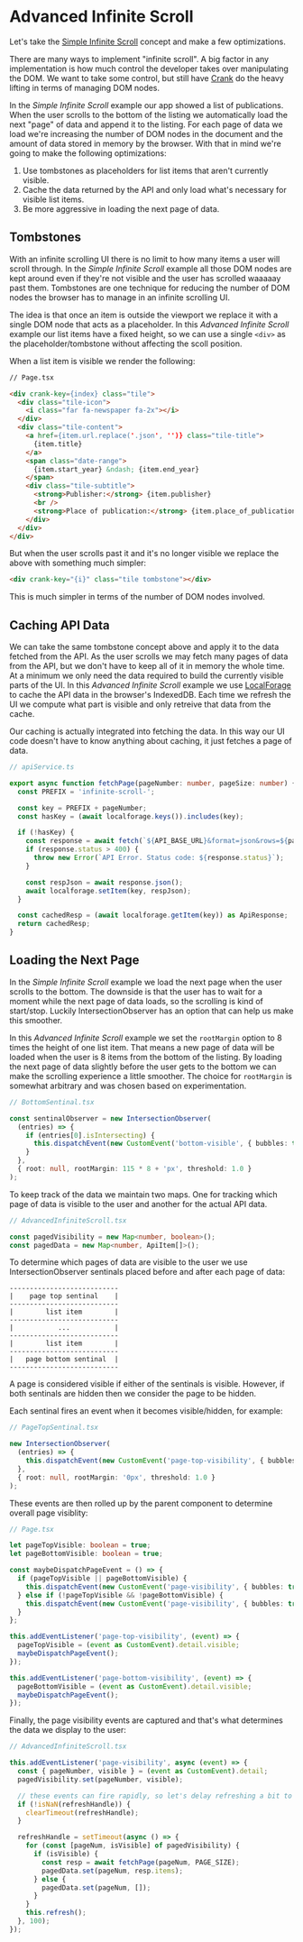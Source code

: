 # Advanced Infinite Scroll

Let's take the [Simple Infinite Scroll](https://github.com/waynebaylor/crank-examples/tree/main/simple-infinite-scroll) concept and make a few optimizations.

There are many ways to implement "infinite scroll". A big factor in any implementation is how much control the developer takes over manipulating the DOM. We want to take some control, but still have [Crank](https://crank.js.org/) do the heavy lifting in terms of managing DOM nodes.

In the _Simple Infinite Scroll_ example our app showed a list of publications. When the user scrolls to the bottom of the listing we automatically load the next "page" of data and append it to the listing. For each page of data we load we're increasing the number of DOM nodes in the document and the amount of data stored in memory by the browser. With that in mind we're going to make the following optimizations:

1. Use tombstones as placeholders for list items that aren't currently visible.
1. Cache the data returned by the API and only load what's necessary for visible list items.
1. Be more aggressive in loading the next page of data.

## Tombstones

With an infinite scrolling UI there is no limit to how many items a user will scroll through. In the _Simple Infinite Scroll_ example all those DOM nodes are kept around even if they're not visible and the user has scrolled waaaaay past them. Tombstones are one technique for reducing the number of DOM nodes the browser has to manage in an infinite scrolling UI.

The idea is that once an item is outside the viewport we replace it with a single DOM node that acts as a placeholder. In this _Advanced Infinite Scroll_ example our list items have a fixed height, so we can use a single `<div>` as the placeholder/tombstone without affecting the scoll position.

When a list item is visible we render the following:

```html
// Page.tsx

<div crank-key={index} class="tile">
  <div class="tile-icon">
    <i class="far fa-newspaper fa-2x"></i>
  </div>
  <div class="tile-content">
    <a href={item.url.replace('.json', '')} class="tile-title">
      {item.title}
    </a>
    <span class="date-range">
      {item.start_year} &ndash; {item.end_year}
    </span>
    <div class="tile-subtitle">
      <strong>Publisher:</strong> {item.publisher}
      <br />
      <strong>Place of publication:</strong> {item.place_of_publication}
    </div>
  </div>
</div>
```

But when the user scrolls past it and it's no longer visible we replace the above with something much simpler:

```html
<div crank-key="{i}" class="tile tombstone"></div>
```

This is much simpler in terms of the number of DOM nodes involved.

## Caching API Data

We can take the same tombstone concept above and apply it to the data fetched from the API. As the user scrolls we may fetch many pages of data from the API, but we don't have to keep all of it in memory the whole time. At a minimum we only need the data required to build the currently visible parts of the UI. In this _Advanced Infinite Scroll_ example we use [LocalForage](https://localforage.github.io/localForage/) to cache the API data in the browser's IndexedDB. Each time we refresh the UI we compute what part is visible and only retreive that data from the cache.

Our caching is actually integrated into fetching the data. In this way our UI code doesn't have to know anything about caching, it just fetches a page of data.

```typescript
// apiService.ts

export async function fetchPage(pageNumber: number, pageSize: number) {
  const PREFIX = 'infinite-scroll-';

  const key = PREFIX + pageNumber;
  const hasKey = (await localforage.keys()).includes(key);

  if (!hasKey) {
    const response = await fetch(`${API_BASE_URL}&format=json&rows=${pageSize}&page=${pageNumber}`);
    if (response.status > 400) {
      throw new Error(`API Error. Status code: ${response.status}`);
    }

    const respJson = await response.json();
    await localforage.setItem(key, respJson);
  }

  const cachedResp = (await localforage.getItem(key)) as ApiResponse;
  return cachedResp;
}
```

## Loading the Next Page

In the _Simple Infinite Scroll_ example we load the next page when the user scrolls to the bottom. The downside is that the user has to wait for a moment while the next page of data loads, so the scrolling is kind of start/stop. Luckily IntersectionObserver has an option that can help us make this smoother.

In this _Advanced Infinite Scroll_ example we set the `rootMargin` option to 8 times the height of one list item. That means a new page of data will be loaded when the user is 8 items from the bottom of the listing. By loading the next page of data slightly before the user gets to the bottom we can make the scrolling experience a little smoother. The choice for `rootMargin` is somewhat arbitrary and was chosen based on experimentation.

```typescript
// BottomSentinal.tsx

const sentinalObserver = new IntersectionObserver(
  (entries) => {
    if (entries[0].isIntersecting) {
      this.dispatchEvent(new CustomEvent('bottom-visible', { bubbles: true }));
    }
  },
  { root: null, rootMargin: 115 * 8 + 'px', threshold: 1.0 }
);
```

To keep track of the data we maintain two maps. One for tracking which page of data is visible to the user and another for the actual API data.

```typescript
// AdvancedInfiniteScroll.tsx

const pagedVisibility = new Map<number, boolean>();
const pagedData = new Map<number, ApiItem[]>();
```

To determine which pages of data are visible to the user we use IntersectionObserver sentinals placed before and after each page of data:

```
---------------------------
|    page top sentinal    |
---------------------------
|        list item        |
---------------------------
|           ...           |
---------------------------
|        list item        |
---------------------------
|   page bottom sentinal  |
---------------------------
```

A page is considered visible if either of the sentinals is visible. However, if both sentinals are hidden then we consider the page to be hidden.

Each sentinal fires an event when it becomes visible/hidden, for example:

```typescript
// PageTopSentinal.tsx

new IntersectionObserver(
  (entries) => {
    this.dispatchEvent(new CustomEvent('page-top-visibility', { bubbles: true, detail: { visible: entries[0].isIntersecting } }));
  },
  { root: null, rootMargin: '0px', threshold: 1.0 }
);
```

These events are then rolled up by the parent component to determine overall page visiblity:

```typescript
// Page.tsx

let pageTopVisible: boolean = true;
let pageBottomVisible: boolean = true;

const maybeDispatchPageEvent = () => {
  if (pageTopVisible || pageBottomVisible) {
    this.dispatchEvent(new CustomEvent('page-visibility', { bubbles: true, detail: { pageNumber, visible: true } }));
  } else if (!pageTopVisible && !pageBottomVisible) {
    this.dispatchEvent(new CustomEvent('page-visibility', { bubbles: true, detail: { pageNumber, visible: false } }));
  }
};

this.addEventListener('page-top-visibility', (event) => {
  pageTopVisible = (event as CustomEvent).detail.visible;
  maybeDispatchPageEvent();
});

this.addEventListener('page-bottom-visibility', (event) => {
  pageBottomVisible = (event as CustomEvent).detail.visible;
  maybeDispatchPageEvent();
});
```

Finally, the page visibility events are captured and that's what determines the data we display to the user:

```typescript
// AdvancedInfiniteScroll.tsx

this.addEventListener('page-visibility', async (event) => {
  const { pageNumber, visible } = (event as CustomEvent).detail;
  pagedVisibility.set(pageNumber, visible);

  // these events can fire rapidly, so let's delay refreshing a bit to see if another event comes in.
  if (!isNaN(refreshHandle)) {
    clearTimeout(refreshHandle);
  }

  refreshHandle = setTimeout(async () => {
    for (const [pageNum, isVisible] of pagedVisibility) {
      if (isVisible) {
        const resp = await fetchPage(pageNum, PAGE_SIZE);
        pagedData.set(pageNum, resp.items);
      } else {
        pagedData.set(pageNum, []);
      }
    }
    this.refresh();
  }, 100);
});
```
